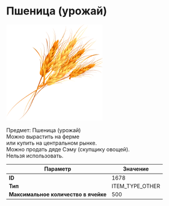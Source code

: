 # Пшеница (урожай)

![Item Image](../img/1678.webp?raw=true)

Предмет: Пшеница (урожай)<br>Можно вырастить на ферме<br>или купить на центральном рынке.<br>Можно продать дяде Сэму (скупщику овощей).<br>Нельзя использовать.


| Параметр | Значение |
|----------|----------|
| **ID** | 1678 |
| **Тип** | ITEM_TYPE_OTHER |
| **Максимальное количество в ячейке** | 500 |


